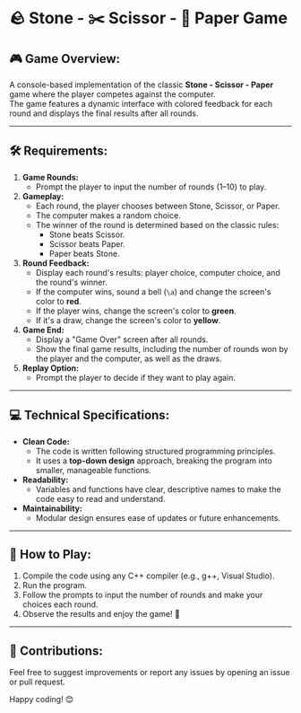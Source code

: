 ﻿# 🪨 Stone - ✂️ Scissor - 📄 Paper Game

## 🎮 Game Overview:
A console-based implementation of the classic **Stone - Scissor - Paper** game where the player competes against the computer.  
The game features a dynamic interface with colored feedback for each round and displays the final results after all rounds.  

---

## 🛠️ Requirements:
1. **Game Rounds:**  
   - Prompt the player to input the number of rounds (1–10) to play.  
2. **Gameplay:**  
   - Each round, the player chooses between Stone, Scissor, or Paper.  
   - The computer makes a random choice.  
   - The winner of the round is determined based on the classic rules:  
     - Stone beats Scissor.  
     - Scissor beats Paper.  
     - Paper beats Stone.  
3. **Round Feedback:**  
   - Display each round's results: player choice, computer choice, and the round's winner.  
   - If the computer wins, sound a bell (`\a`) and change the screen's color to **red**.  
   - If the player wins, change the screen's color to **green**.  
   - If it's a draw, change the screen's color to **yellow**.  
4. **Game End:**  
   - Display a "Game Over" screen after all rounds.  
   - Show the final game results, including the number of rounds won by the player and the computer, as well as the draws.  
5. **Replay Option:**  
   - Prompt the player to decide if they want to play again.  

---

## 💻 Technical Specifications:
- **Clean Code:**  
  - The code is written following structured programming principles.  
  - It uses a **top-down design** approach, breaking the program into smaller, manageable functions.  
- **Readability:**  
  - Variables and functions have clear, descriptive names to make the code easy to read and understand.  
- **Maintainability:**  
  - Modular design ensures ease of updates or future enhancements.

---

## 🚀 How to Play:
1. Compile the code using any C++ compiler (e.g., g++, Visual Studio).  
2. Run the program.  
3. Follow the prompts to input the number of rounds and make your choices each round.  
4. Observe the results and enjoy the game! 🎉  

---

## 🔗 Contributions:
Feel free to suggest improvements or report any issues by opening an issue or pull request.

Happy coding! 😊
